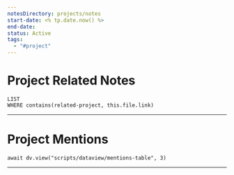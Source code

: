 ```yaml
---
notesDirectory: projects/notes
start-date: <% tp.date.now() %>
end-date: 
status: Active
tags:
  - "#project"
---
```


# Project Related Notes
```dataview
LIST
WHERE contains(related-project, this.file.link)
```

---

# Project Mentions
```dataviewjs
await dv.view("scripts/dataview/mentions-table", 3)
```

---
